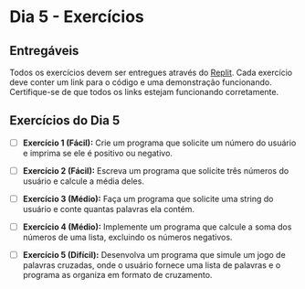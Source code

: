 # Dia 5 - Exercícios

## Entregáveis

Todos os exercícios devem ser entregues através do [Replit](https://replit.com/). Cada exercício deve conter um link para o código e uma demonstração funcionando. Certifique-se de que todos os links estejam funcionando corretamente.

## Exercícios do Dia 5

- [ ] **Exercício 1 (Fácil):** Crie um programa que solicite um número do usuário e imprima se ele é positivo ou negativo.
- [ ] **Exercício 2 (Fácil):** Escreva um programa que solicite três números do usuário e calcule a média deles.
- [ ] **Exercício 3 (Médio):** Faça um programa que solicite uma string do usuário e conte quantas palavras ela contém.
- [ ] **Exercício 4 (Médio):** Implemente um programa que calcule a soma dos números de uma lista, excluindo os números negativos.
- [ ] **Exercício 5 (Difícil):** Desenvolva um programa que simule um jogo de palavras cruzadas, onde o usuário fornece uma lista de palavras e o programa as organiza em formato de cruzamento.


